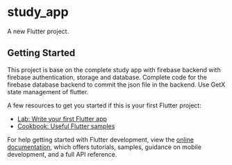 # study_app

A new Flutter project.

## Getting Started

This project is base on the complete study app with firebase backend with firebase authentication, storage and database.
Complete code for the firebase database backend to commit the json file in the backend.
Use GetX state management of flutter.

A few resources to get you started if this is your first Flutter project:

- [Lab: Write your first Flutter app](https://docs.flutter.dev/get-started/codelab)
- [Cookbook: Useful Flutter samples](https://docs.flutter.dev/cookbook)

For help getting started with Flutter development, view the
[online documentation](https://docs.flutter.dev/), which offers tutorials,
samples, guidance on mobile development, and a full API reference.


